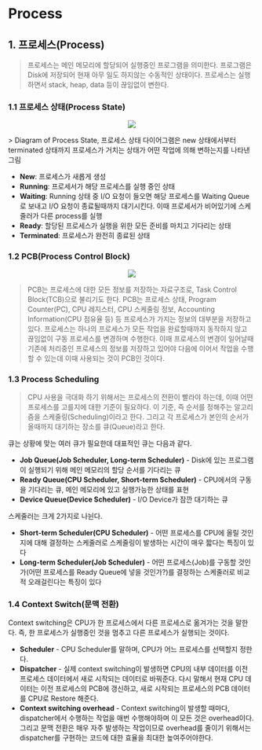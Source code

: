 # Process

## 1. 프로세스(Process)

> 프로세스는 메인 메모리에 할당되어 실행중인 프로그램을 의미한다. 프로그램은 Disk에 저장되어 현재 아무 일도 하지않는 수동적인 상태이다. 프로세스는 실행하면서 stack, heap, data 등이 끊임없이 변한다.

### 1.1 프로세스 상태(Process State)
<p align = "center">
    <img src = "../Pictures/OS_1.png">
</p>
> Diagram of Process State, 프로세스 상태 다이어그램은 new 상태에서부터 terminated 상태까지 프로세스가 거치는 상태가 어떤 작업에 의해 변하는지를 나타낸 그림

<ul> 
  <li><b>New</b>: 프로세스가 새롭게 생성</li>
  <li><b>Running</b>: 프로세서가 해당 프로세스를 실행 중인 상태</li>
  <li><b>Waiting</b>: Running 상태 중 I/O 요청이 들오면 해당 프로세스를 Waiting Queue로 보내고 I/O 요청이 종료될때까지 대기시킨다. 이때 프로세서가 비어있기에 스케줄러가 다른 process를 실행</li>
  <li><b>Ready</b>: 할당된 프로세스가 실행을 위한 모든 준비를 마치고 기다리는 상태</li>
  <li><b>Terminated</b>: 프로세스가 완전히 종료된 상태</li>
</ul>

### 1.2 PCB(Process Control Block)
<p align = "center">
    <img src = "../Pictures/OS_2.png">
</p>

> PCB는 프로세스에 대한 모든 정보를 저장하는 자료구조로, Task Control Block(TCB)으로 불리기도 한다. 
> PCB는 프로세스 상태, Program Counter(PC), CPU 레지스터, CPU 스케줄링 정보, Accounting Information(CPU 점유율 등) 등 프로세스가 가지는 정보의 대부분을 저장하고 있다.
> 프로세스는 하나의 프로세스가 모든 작업을 완료할때까지 동작하지 않고 끊임없이 구동 프로세스를 변경하며 수행한다. 이때 프로세스의 변경이 일어날때 기존에 처리중인 프로세스의 정보를 저장하고 있어야 다음에
> 이어서 작업을 수행할 수 있는데 이때 사용되는 것이 PCB인 것이다.

### 1.3 Process Scheduling
> CPU 사용을 극대화 하기 위해서는 프로세스의 전환이 빨라야 하는데, 이때 어떤 프로세스를 고를지에 대한 기준이 필요하다. 이 기준, 즉 순서를 정해주는 알고리즘을 스케줄링(Scheduling)이라고 한다.
> 그리고 각 프로세스가 본인의 순서가 올때까지 대기하는 장소를 큐(Queue)라고 한다.

큐는 상황에 맞는 여러 큐가 필요한데 대표적인 큐는 다음과 같다.
<ul>
  <li><b>Job Queue(Job Scheduler, Long-term Scheduler)</b> - Disk에 있는 프로그램이 실행되기 위해 메인 메모리의 할당 순서를 기다리는 큐</li>
  <li><b>Ready Queue(CPU Scheduler, Short-term Scheduler)</b> - CPU에서의 구동을 기다리는 큐, 메인 메모리에 있고 실행가능한 상태를 표현</li>
  <li><b>Device Queue(Device Scheduler)</b> - I/O Device가 잠깐 대기하는 큐</li>
</ul>

스케줄러는 크게 2가지로 나뉜다.
<ul>
  <li><b>Short-term Scheduler(CPU Scheduler)</b> - 어떤 프로세스를 CPU에 올릴 것인지에 대해 결정하는 스케줄러로 스케줄링이 발생하는 시간이 매우 짧다는 특징이 있다</li>
  <li><b>Long-term Scheduler(Job Scheduler)</b> - 어떤 프로세스(Job)를 구동할 것인가(어떤 프로세스를 Ready Queue에 넣을 것인가?)를 결정하는 스케줄러로 비교적 오래걸린다는 특징이 있다</li>
</ul>

### 1.4 Context Switch(문맥 전환)
Context switching은 CPU가 한 프로세스에서 다른 프로세스로 옮겨가는 것을 말한다. 즉, 한 프로세스가 실행중인 것을 멈추고 다른 프로세스가 실행되는 것이다.

<ul>
  <li><b>Scheduler</b> - CPU Scheduler를 말하며, CPU가 어느 프로세스를 선택할지 정한다.</li>
  <li><b>Dispatcher</b> - 실제 context switching이 발생하면 CPU의 내부 데이터를 이전 프로세스 데이터에서 새로 시작되는 데이터로 바꿔준다. 다시 말해서 현재 CPU 데이터는 이전 프로세스의 PCB에 갱신하고, 새로 시작되는 프로세스의 PCB 데이터를 CPU로 Restore 해준다.</li>
  <li><b>Context switching overhead</b> - Context switching이 발생할 때마다, dispatcher에서 수행하는 작업을 매번 수행해야하며 이 모든 것은 overhead이다. 그리고 문맥 전환은 매우 자주 발생하는 작업이므로 overhead를 줄이기 위해서는 dispatcher를 구현하는 코드에 대한 효율을 최대한 높여주어야한다.</li>
</ul>
